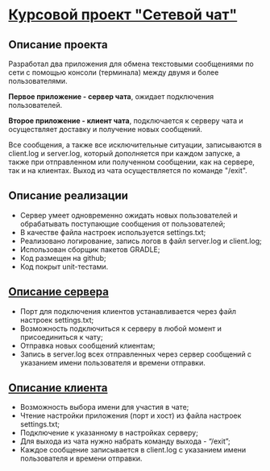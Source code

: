 # [Курсовой проект "Сетевой чат"](https://github.com/netology-code/jd-homeworks/blob/master/diploma/networkchat.md)

## Описание проекта

Разработал два приложения для обмена текстовыми сообщениями по сети с помощью консоли (терминала) между двумя и более пользователями.

**Первое приложение - сервер чата**, ожидает подключения пользователей.

**Второе приложение - клиент чата**, подключается к серверу чата и осуществляет доставку и получение новых сообщений.

Все сообщения, а также все исключительные ситуации, записываются в client.log и server.log, который дополняется при каждом запуске, а также при отправленном или полученном сообщении, как на сервере, так и на клиентах. Выход из чата осуществляется по команде "/exit".

## Описание реализации

- Сервер умеет одновременно ожидать новых пользователей и обрабатывать поступающие сообщения от пользователей;
- В качестве файла настроек используется settings.txt;
- Реализовано логирование, запись логов в файл server.log и client.log;
- Использован сборщик пакетов GRADLE;
- Код размещен на github;
- Код покрыт unit-тестами.

## [Описание сервера](src/main/java/org/server/server)

- Порт для подключения клиентов устанавливается через файл настроек settings.txt;
- Возможность подключиться к серверу в любой момент и присоединиться к чату;
- Отправка новых сообщений клиентам;
- Запись в server.log всех отправленных через сервер сообщений с указанием имени пользователя и времени отправки.

## [Описание клиента](src/main/java/org/client/client)

- Возможность выбора имени для участия в чате;
- Чтение настройки приложения (порт и хост) из файла настроек settings.txt;
- Подключение к указанному в настройках серверу;
- Для выхода из чата нужно набрать команду выхода - “/exit”;
- Каждое сообщение записывается в client.log с указанием имени пользователя и времени отправки.